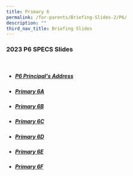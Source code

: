 ```yaml
---
title: Primary 6
permalink: /for-parents/Briefing-Slides-2/P6/
description: ""
third_nav_title: Briefing Slides
---
```


### 2023 P6 SPECS Slides
<br>

* ##### [P6 Principal's Address](/files/2023%20SPECS%20P6%20P%20Address.pdf)
* ##### [Primary 6A](/files/2023%20SPECS%20P6A.pdf)
* ##### [Primary 6B](/files/2023%20SPECS%20P6B.pdf)
* ##### [Primary 6C](/files/2023%20SPECS%20P6C.pdf)
* ##### [Primary 6D](/files/2023%20SPECS%20P6D.pdf)
* ##### [Primary 6E](/files/2023%20SPECS%20P6E.pdf)
* ##### [Primary 6F](/files/2023%20SPECS%20P6F.pdf)